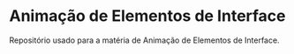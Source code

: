 # Animação de Elementos de Interface

Repositório usado para a matéria de Animação de Elementos de Interface.
